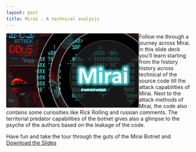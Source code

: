 ```yaml
---
layout: post
title: Mirai - A technical analysis
---
```


<img height="200" align="left" src="/images/mirai-title.png" > Follow me through a journey across Mirai. In this slide deck you'll learn starting from the history history across technical of the source code till the attack capabilities of Mirai. Next to the attack methods of Mirai, the code also contains some curiosities like Rick Rolling and russian comments. The territorial predator capabilities of the botnet gives also a glimpse to the psyche of the authors based on the leakage of the code.

Have fun and take the tour through the guts of the Mirai Botnet and [Download the Slides](https://github.com/BenjiTrapp/mirai-technical-analysis/raw/main/mirai-ANALYSIS.pptx)
